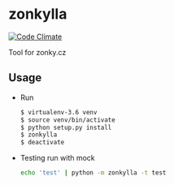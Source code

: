 zonkylla
========

[![Code Climate](https://codeclimate.com/github/celestian/zonkylla/badges/gpa.svg)](https://codeclimate.com/github/celestian/zonkylla)

Tool for zonky.cz

Usage
-----

-   Run

    ``` bash
    $ virtualenv-3.6 venv
    $ source venv/bin/activate
    $ python setup.py install
    $ zonkylla
    $ deactivate
    ```

-   Testing run with mock

    ``` bash
    echo 'test' | python -m zonkylla -t test
    ```
